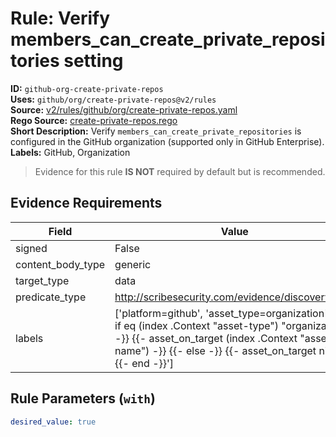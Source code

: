 # Rule: Verify members_can_create_private_repositories setting  
**ID:** `github-org-create-private-repos`  
**Uses:** `github/org/create-private-repos@v2/rules`  
**Source:** [v2/rules/github/org/create-private-repos.yaml](https://github.com/scribe-public/sample-policies/v2/rules/github/org/create-private-repos.yaml)  
**Rego Source:** [create-private-repos.rego](https://github.com/scribe-public/sample-policies/v2/rules/github/org/create-private-repos.rego)  
**Short Description:** Verify `members_can_create_private_repositories` is configured in the GitHub organization (supported only in GitHub Enterprise).  
**Labels:** GitHub, Organization  
> Evidence for this rule **IS NOT** required by default but is recommended.


## Evidence Requirements  
| Field | Value |
|-------|-------|
| signed | False |
| content_body_type | generic |
| target_type | data |
| predicate_type | http://scribesecurity.com/evidence/discovery/v0.1 |
| labels | ['platform=github', 'asset_type=organization', '{{- if eq (index .Context "asset-type") "organization" -}} {{- asset_on_target (index .Context "asset-name") -}} {{- else -}} {{- asset_on_target nil -}} {{- end -}}'] |

## Rule Parameters (`with`)  
```yaml
desired_value: true
```


